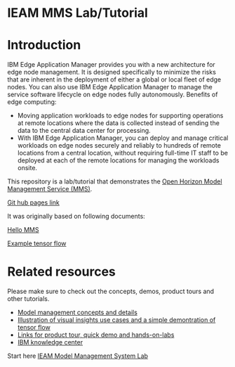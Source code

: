 # IEAM MMS Lab/Tutorial

# Introduction

IBM Edge Application Manager provides you with a new architecture for edge node management. It is designed specifically to minimize the risks that are inherent in the deployment of either a global or local fleet of edge nodes. You can also use IBM Edge Application Manager to manage the service software lifecycle on edge nodes fully autonomously.
Benefits of edge computing:
- Moving application workloads to edge nodes for supporting operations at remote locations where the data is collected instead of sending the data to the central data center for processing.
- With IBM Edge Application Manager, you can deploy and manage critical workloads on edge nodes securely and reliably to hundreds of remote locations from a central location, without requiring full-time IT staff to be deployed at each of the remote locations for managing the workloads onsite.

This repository is a lab/tutorial that demonstrates the [Open Horizon Model Management Service (MMS)](https://www.ibm.com/cloud/blog/models-deployed-at-the-edge). 

[Git hub pages link](https://eswarak.github.io/ieam-mms-lab/)  

It was originally based on following documents:

[Hello MMS](https://github.com/open-horizon/examples/tree/master/edge/services/helloMMS#introduction)

[Example tensor flow](https://github.com/jiportilla/img-MMS)

# Related resources

Please make sure to check out the concepts, demos, product tours and other tutorials.

- [Model management concepts and details](https://www.ibm.com/support/knowledgecenter/SSFKVV_4.1/devices/developing/model_management_details.html)  
- [Illustration of visual insights use cases and a simple demontration of tensor flow](https://www.youtube.com/watch?v=uzFDE3ZDGV4&t=4s)
- [Links for product tour, quick demo and hands-on-labs](https://www.ibm.com/demos/search/?products=%22IBM%20Edge%20Application%20Manager%22&lc=en)
- [ IBM knowledge center](https://www.ibm.com/support/knowledgecenter/SSFKVV_4.1/hub/overview.html)

Start here [IEAM Model Management System Lab](docs/README.md)
